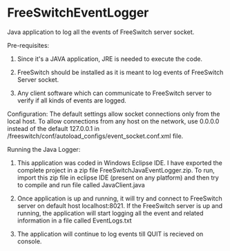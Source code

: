 # FreeSwitchEventLogger
Java application to log all the events of FreeSwitch server socket.

Pre-requisites:
1) Since it's a JAVA application, JRE is needed to execute the code.

2) FreeSwitch should be installed as it is meant to log events of FreeSwitch Server socket.

3) Any client software which can communicate to FreeSwitch server to verify if all kinds of events are logged.


Configuration:
The default settings allow socket connections only from the local host. To allow connections from any host on the network, use 0.0.0.0 instead of the default 127.0.0.1 in /freeswitch/conf/autoload_configs/event_socket.conf.xml file.
<configuration name="event_socket.conf" description="Socket Client">
  <settings>
    <!-- Allow socket connections from any host -->
    <param name="listen-ip" value="0.0.0.0"/>
    <param name="listen-port" value="8021"/>
    <param name="password" value="ClueCon"/>
  </settings>
</configuration>

Running the Java Logger:
1)	This application was coded in Windows Eclipse IDE. I have exported the complete project in a zip file FreeSwitchJavaEventLogger.zip. 
To run, import this zip file in eclipse IDE (present on any platform) and then try to compile and run file called JavaClient.java

2)	Once application is up and running, it will try and connect to FreeSwitch server on default host localhost:8021.  If the FreeSwitch server is up and running, the application will start logging all the event and related information in a file called EventLogs.txt

3)	The application will continue to log events till QUIT is recieved on console.
